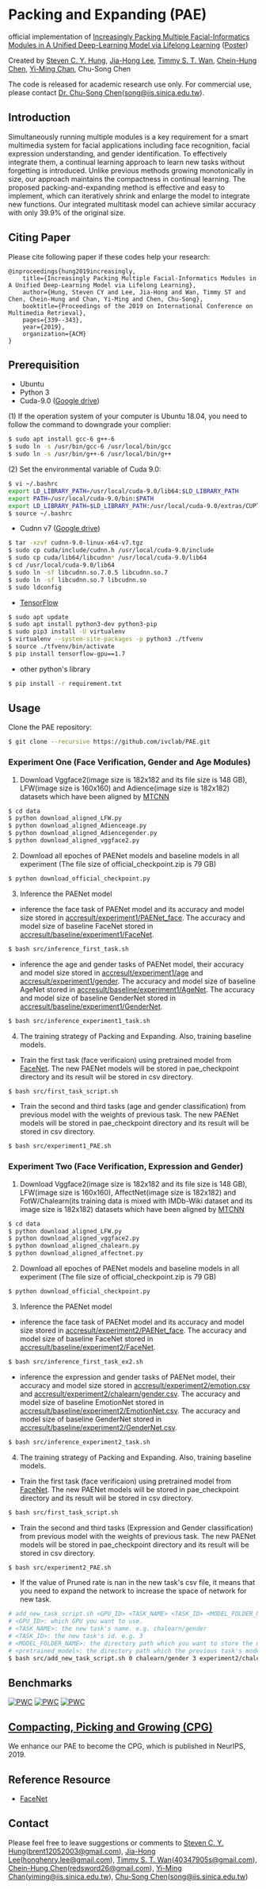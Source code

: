 # Packing and Expanding (PAE)
official implementation of [Increasingly Packing Multiple Facial-Informatics Modules in A Unified Deep-Learning Model via Lifelong Learning](https://dl.acm.org/citation.cfm?id=3325053) ([Poster](https://github.com/ivclab/PAE/blob/master/docs/2019ICMR_Poster.pdf))

Created by [Steven C. Y. Hung](https://github.com/fevemania), [Jia-Hong Lee](https://github.com/Jia-HongHenryLee), [Timmy S. T. Wan](https://github.com/bigchou), [Chein-Hung Chen](https://github.com/Chien-Hung), [Yi-Ming Chan](https://github.com/yimingchan), Chu-Song Chen

The code is released for academic research use only. For commercial use, please contact [Dr. Chu-Song Chen](https://www.iis.sinica.edu.tw/pages/song/)(song@iis.sinica.edu.tw).

## Introduction
Simultaneously running multiple modules is a key requirement for a smart multimedia system for facial applications including face recognition, facial expression understanding, and gender identification. To effectively integrate them, a continual learning approach to learn new tasks without forgetting is introduced. Unlike previous methods growing monotonically in size, our approach maintains the compactness in continual learning. The proposed packing-and-expanding method is effective and easy to implement, which can iteratively shrink and enlarge the model to integrate new functions. Our integrated multitask model can achieve similar accuracy with only 39.9% of the original size.

## Citing Paper
Please cite following paper if these codes help your research:

    @inproceedings{hung2019increasingly,
        title={Increasingly Packing Multiple Facial-Informatics Modules in A Unified Deep-Learning Model via Lifelong Learning},
        author={Hung, Steven CY and Lee, Jia-Hong and Wan, Timmy ST and Chen, Chein-Hung and Chan, Yi-Ming and Chen, Chu-Song},
        booktitle={Proceedings of the 2019 on International Conference on Multimedia Retrieval},
        pages={339--343},
        year={2019},
        organization={ACM}
    }

## Prerequisition
- Ubuntu
- Python 3
- Cuda-9.0 ([Google drive](https://drive.google.com/file/d/1eu3Pstdyhs3cg-brHrsPMgx_LMFoplSs/view?usp=sharing))

(1) If the operation system of your computer is Ubuntu 18.04, you need to follow the command to downgrade your complier:
```bash
$ sudo apt install gcc-6 g++-6
$ sudo ln -s /usr/bin/gcc-6 /usr/local/bin/gcc
$ sudo ln -s /usr/bin/g++-6 /usr/local/bin/g++
```

(2) Set the environmental variable of Cuda 9.0:
```bash
$ vi ~/.bashrc
export LD_LIBRARY_PATH=/usr/local/cuda-9.0/lib64:$LD_LIBRARY_PATH
export PATH=/usr/local/cuda-9.0/bin:$PATH
export LD_LIBRARY_PATH=$LD_LIBRARY_PATH:/usr/local/cuda-9.0/extras/CUPTI/lib64
$ source ~/.bashrc
```
- Cudnn v7 ([Google drive](https://drive.google.com/file/d/1sTxprxbW1GoLHXNjJVh0Jqefb_IPDu9X/view?usp=sharing))
```bash
$ tar -xzvf cudnn-9.0-linux-x64-v7.tgz
$ sudo cp cuda/include/cudnn.h /usr/local/cuda-9.0/include
$ sudo cp cuda/lib64/libcudnn* /usr/local/cuda-9.0/lib64
$ cd /usr/local/cuda-9.0/lib64
$ sudo ln -sf libcudnn.so.7.0.5 libcudnn.so.7
$ sudo ln -sf libcudnn.so.7 libcudnn.so
$ sudo ldconfig
```
- [TensorFlow](https://www.tensorflow.org/install/install_linux)
```bash
$ sudo apt update
$ sudo apt install python3-dev python3-pip
$ sudo pip3 install -U virtualenv
$ virtualenv --system-site-packages -p python3 ./tfvenv
$ source ./tfvenv/bin/activate
$ pip install tensorflow-gpu==1.7
```
- other python's library
```bash
$ pip install -r requirement.txt
```

## Usage
Clone the PAE repository:
```bash
$ git clone --recursive https://github.com/ivclab/PAE.git
```

### Experiment One (Face Verification, Gender and Age Modules)
1. Download Vggface2(image size is 182x182 and its file size is 148 GB), LFW(image size is 160x160) and Adience(image size is 182x182) datasets which have been aligned by [MTCNN](https://github.com/ivclab/PAE/tree/master/src/align)
```bash
$ cd data
$ python download_aligned_LFW.py
$ python download_aligned_Adienceage.py
$ python download_aligned_Adiencegender.py
$ python download_aligned_vggface2.py
```

2. Download all epoches of PAENet models and baseline models in all experiment (The file size of official_checkpoint.zip is 79 GB)
```bash
$ python download_official_checkpoint.py
```

3. Inference the PAENet model
- inference the face task of PAENet model and its accuracy and model size stored in [accresult/experiment1/PAENet_face](https://github.com/ivclab/PAE/blob/master/accresult/experiment1/PAENet_face.csv). The accuracy and model size of baseline FaceNet stored in [accresult/baseline/experiment1/FaceNet](https://github.com/ivclab/PAE/blob/master/accresult/baseline/experiment1/FaceNet.csv).
```bash
$ bash src/inference_first_task.sh
```
- inference the age and gender tasks of PAENet model, their accuracy and model size stored in [accresult/experiment1/age](https://github.com/ivclab/PAE/tree/master/accresult/experiment1/age) and [accresult/experiment1/gender](https://github.com/ivclab/PAE/tree/master/accresult/experiment1/gender). The accuracy and model size of baseline AgeNet stored in [accresult/baseline/experiment1/AgeNet](https://github.com/ivclab/PAE/tree/master/accresult/baseline/experiment1/AgeNet). The accuracy and model size of baseline GenderNet stored in [accresult/baseline/experiment1/GenderNet](https://github.com/ivclab/PAE/tree/master/accresult/baseline/experiment1/GenderNet).
```bash
$ bash src/inference_experiment1_task.sh
```

4. The training strategy of Packing and Expanding. Also, training baseline models.
- Train the first task (face verificaion) using pretrained model from [FaceNet](https://github.com/davidsandberg/facenet). The new PAENet models will be stored in pae_checkpoint directory and its result wiil be stored in csv directory.
```bash
$ bash src/first_task_script.sh
```
- Train the second and third tasks (age and gender classification) from previous model with the weights of previous task. The new PAENet models will be stored in pae_checkpoint directory and its result will be stored in csv directory.
```bash
$ bash src/experiment1_PAE.sh
```

### Experiment Two (Face Verification, Expression and Gender)
1. Download Vggface2(image size is 182x182 and its file size is 148 GB), LFW(image size is 160x160), AffectNet(image size is 182x182) and FotW/Chalearn(its training data is mixed with IMDb-Wiki dataset and its image size is 182x182) datasets which have been aligned by [MTCNN](https://github.com/ivclab/PAE/tree/master/src/align)
```bash
$ cd data
$ python download_aligned_LFW.py
$ python download_aligned_vggface2.py
$ python download_aligned_chalearn.py
$ python download_aligned_affectnet.py
```

2. Download all epoches of PAENet models and baseline models in all experiment (The file size of official_checkpoint.zip is 79 GB)
```bash
$ python download_official_checkpoint.py
```

3. Inference the PAENet model
- inference the face task of PAENet model and its accuracy and model size stored in [accresult/experiment2/PAENet_face](https://github.com/ivclab/PAE/blob/master/accresult/experiment2/PAENet_face.csv). The accuracy and model size of baseline FaceNet stored in [accresult/baseline/experiment2/FaceNet](https://github.com/ivclab/PAE/blob/master/accresult/baseline/experiment2/FaceNet.csv).
```bash
$ bash src/inference_first_task_ex2.sh
```
- inference the expression and gender tasks of PAENet model, their accuracy and model size stored in [accresult/experiment2/emotion.csv](https://github.com/ivclab/PAE/tree/master/accresult/experiment2/emotion.csv) and [accresult/experiment2/chalearn/gender.csv](https://github.com/ivclab/PAE/tree/master/accresult/experiment2/chalearn/gender.csv). The accuracy and model size of baseline EmotionNet stored in [accresult/baseline/experiment2/EmotionNet.csv](https://github.com/ivclab/PAE/tree/master/accresult/baseline/experiment2/EmotionNet.csv). The accuracy and model size of baseline GenderNet stored in [accresult/baseline/experiment2/GenderNet.csv](https://github.com/ivclab/PAE/tree/master/accresult/baseline/experiment2/GenderNet.csv).
```bash
$ bash src/inference_experiment2_task.sh
```

4. The training strategy of Packing and Expanding. Also, training baseline models.
- Train the first task (face verificaion) using pretrained model from [FaceNet](https://github.com/davidsandberg/facenet). The new PAENet models will be stored in pae_checkpoint directory and its result wiil be stored in csv directory.
```bash
$ bash src/first_task_script.sh
```
- Train the second and third tasks (Expression and Gender classification) from previous model with the weights of previous task. The new PAENet models will be stored in pae_checkpoint directory and its result will be stored in csv directory.
```bash
$ bash src/experiment2_PAE.sh
```
- If the value of Pruned rate is nan in the new task's csv file, it means that you need to expand the network to increase the space of network for new task.
```bash
# add_new_task_script.sh <GPU_ID> <TASK_NAME> <TASK_ID> <MODEL_FOLDER_NAME> <pretrained_model>
# <GPU_ID>: which GPU you want to use.
# <TASK_NAME>: the new task's name. e.g. chalearn/gender
# <TASK_ID>: the new task's id. e.g. 3
# <MODEL_FOLDER_NAME>: the directory path which you want to store the new model.
# <pretrained_model>: the directory path which the previous task's model are stored in. Please refer the csv file to select the best accuracy of the previous task's model.
$ bash src/add_new_task_script.sh 0 chalearn/gender 3 experiment2/chalearn/gender/expand pae_checkpoint/experiment2/emotion/weighted_loss/model-.ckpt-86
```
## Benchmarks
[![PWC](https://img.shields.io/endpoint.svg?url=https://paperswithcode.com/badge/increasingly-packing-multiple-facial/facial-expression-recognition-on-affectnet)](https://paperswithcode.com/sota/facial-expression-recognition-on-affectnet?p=increasingly-packing-multiple-facial)
[![PWC](https://img.shields.io/endpoint.svg?url=https://paperswithcode.com/badge/increasingly-packing-multiple-facial/gender-prediction-on-fotw-gender)](https://paperswithcode.com/sota/gender-prediction-on-fotw-gender?p=increasingly-packing-multiple-facial)
[![PWC](https://img.shields.io/endpoint.svg?url=https://paperswithcode.com/badge/increasingly-packing-multiple-facial/face-verification-on-labeled-faces-in-the)](https://paperswithcode.com/sota/face-verification-on-labeled-faces-in-the?p=increasingly-packing-multiple-facial)

## [Compacting, Picking and Growing (CPG)](https://github.com/ivclab/CPG)
We enhance our PAE to become the CPG, which is published in NeurIPS, 2019.

## Reference Resource
- [FaceNet](https://github.com/davidsandberg/facenet)

## Contact
Please feel free to leave suggestions or comments to [Steven C. Y. Hung](https://github.com/fevemania)(brent12052003@gmail.com), [Jia-Hong Lee](https://github.com/Jia-HongHenryLee)(honghenry.lee@gmail.com), [Timmy S. T. Wan](https://github.com/bigchou)(40347905s@gmail.com), [Chein-Hung Chen](https://github.com/Chien-Hung)(redsword26@gmail.com), [Yi-Ming Chan](https://github.com/yimingchan)(yiming@iis.sinica.edu.tw), [Chu-Song Chen](https://www.iis.sinica.edu.tw/pages/song/)(song@iis.sinica.edu.tw)

